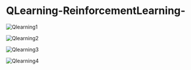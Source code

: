 # QLearning-ReinforcementLearning-
![Qlearning1](https://user-images.githubusercontent.com/76952086/125657068-5bb82e4b-41c2-48fd-b2ab-542bd8849a46.gif)





![Qlearning2](https://user-images.githubusercontent.com/76952086/125657072-b08088ca-e161-4216-8dbf-f07d54f9e899.gif)





![Qlearning3](https://user-images.githubusercontent.com/76952086/125657073-bb720e4b-bda4-442f-9361-07c06649b6f0.gif)




![Qlearning4](https://user-images.githubusercontent.com/76952086/125657675-1a6bc94a-1169-4aeb-9930-64cf241888dc.gif)
